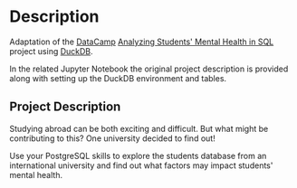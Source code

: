 # Description
Adaptation of the [DataCamp](https://www.datacamp.com) [Analyzing Students' Mental Health in SQL](https://app.datacamp.com/learn/projects/analyzing_students_mental_health) project using [DuckDB](https://duckdb.org/). 

In the related Jupyter Notebook the original project description is provided along with setting up the DuckDB environment and tables. 

## Project Description
Studying abroad can be both exciting and difficult. But what might be contributing to this? One university decided to find out!

Use your PostgreSQL skills to explore the students database from an international university and find out what factors may impact students' mental health.
